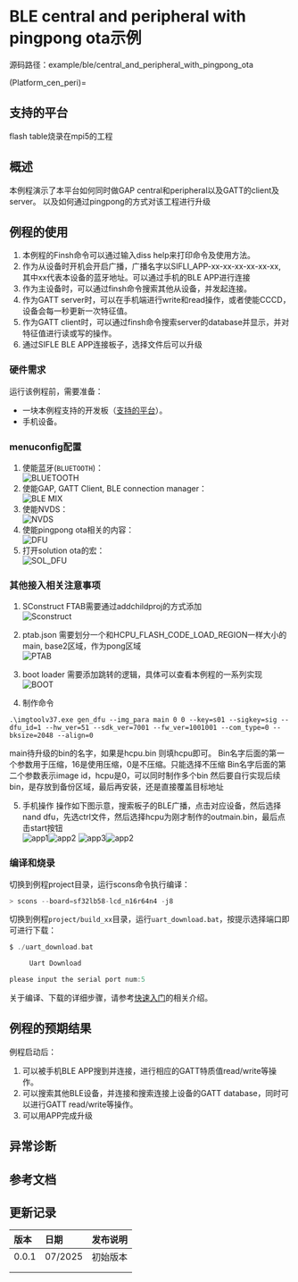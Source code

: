 # BLE central and peripheral with pingpong ota示例

源码路径：example/ble/central_and_peripheral_with_pingpong_ota

(Platform_cen_peri)=
## 支持的平台
<!-- 支持哪些板子和芯片平台 -->
flash table烧录在mpi5的工程

## 概述
<!-- 例程简介 -->
本例程演示了本平台如何同时做GAP central和peripheral以及GATT的client及server。
以及如何通过pingpong的方式对该工程进行升级


## 例程的使用
<!-- 说明如何使用例程，比如连接哪些硬件管脚观察波形，编译和烧写可以引用相关文档。
对于rt_device的例程，还需要把本例程用到的配置开关列出来，比如PWM例程用到了PWM1，需要在onchip菜单里使能PWM1 -->
1. 本例程的Finsh命令可以通过输入diss help来打印命令及使用方法。
2. 作为从设备时开机会开启广播，广播名字以SIFLI_APP-xx-xx-xx-xx-xx-xx, 其中xx代表本设备的蓝牙地址。可以通过手机的BLE APP进行连接
3. 作为主设备时，可以通过finsh命令搜索其他从设备，并发起连接。
4. 作为GATT server时，可以在手机端进行write和read操作，或者使能CCCD，设备会每一秒更新一次特征值。
5. 作为GATT client时，可以通过finsh命令搜索server的database并显示，并对特征值进行读或写的操作。
6. 通过SIFLE BLE APP连接板子，选择文件后可以升级


### 硬件需求
运行该例程前，需要准备：
+ 一块本例程支持的开发板（[支持的平台](#Platform_cen_peri)）。
+ 手机设备。

### menuconfig配置
1. 使能蓝牙(`BLUETOOTH`)：\
![BLUETOOTH](./assets/bluetooth.png)
2. 使能GAP, GATT Client, BLE connection manager：\
![BLE MIX](./assets/gap_gatt_ble_cm.png)
3. 使能NVDS：\
![NVDS](./assets/bt_nvds.png)
4. 使能pingpong ota相关的内容：\
![DFU](./assets/dfu.png)
5. 打开solution ota的宏： \
![SOL_DFU](./assets/sol_dfu.png)

### 其他接入相关注意事项
1. SConstruct
FTAB需要通过addchildproj的方式添加 \
![Sconstruct](./assets/SConstruct.png)

2. ptab.json
需要划分一个和HCPU_FLASH_CODE_LOAD_REGION一样大小的main, base2区域，作为pong区域 \
![PTAB](./assets/ptab.png)

3. boot loader
需要添加跳转的逻辑，具体可以查看本例程的一系列实现 \
![BOOT](./assets/bootloader.png)

4. 制作命令
```shell
.\imgtoolv37.exe gen_dfu --img_para main 0 0 --key=s01 --sigkey=sig --dfu_id=1 --hw_ver=51 --sdk_ver=7001 --fw_ver=1001001 --com_type=0 --bksize=2048 --align=0
```
main待升级的bin的名字，如果是hcpu.bin 则填hcpu即可。
Bin名字后面的第一个参数用于压缩，16是使用压缩，0是不压缩。只能选择不压缩
Bin名字后面的第二个参数表示image id，hcpu是0，可以同时制作多个bin
然后要自行实现后续bin，是存放到备份区域，最后再安装，还是直接覆盖目标地址

5. 手机操作
操作如下图示意，搜索板子的BLE广播，点击对应设备，然后选择nand dfu，先选ctrl文件，然后选择hcpu为刚才制作的outmain.bin，最后点击start按钮 \
![app1](./assets/app.jpg)![app2](./assets/app2.jpg)
![app3](./assets/app3.jpg)![app2](./assets/app4.jpg)


### 编译和烧录
切换到例程project目录，运行scons命令执行编译：
```c
> scons --board=sf32lb58-lcd_n16r64n4 -j8
```
切换到例程`project/build_xx`目录，运行`uart_download.bat`，按提示选择端口即可进行下载：
```c
$ ./uart_download.bat

     Uart Download

please input the serial port num:5
```
关于编译、下载的详细步骤，请参考[快速入门](/quickstart/get-started.md)的相关介绍。

## 例程的预期结果
<!-- 说明例程运行结果，比如哪几个灯会亮，会打印哪些log，以便用户判断例程是否正常运行，运行结果可以结合代码分步骤说明 -->
例程启动后：
1. 可以被手机BLE APP搜到并连接，进行相应的GATT特质值read/write等操作。
2. 可以搜索其他BLE设备，并连接和搜索连接上设备的GATT database，同时可以进行GATT read/write等操作。
3. 可以用APP完成升级

## 异常诊断


## 参考文档
<!-- 对于rt_device的示例，rt-thread官网文档提供的较详细说明，可以在这里添加网页链接，例如，参考RT-Thread的[RTC文档](https://www.rt-thread.org/document/site/#/rt-thread-version/rt-thread-standard/programming-manual/device/rtc/rtc) -->

## 更新记录
|版本 |日期   |发布说明 |
|:---|:---|:---|
|0.0.1 |07/2025 |初始版本 |
| | | |
| | | |
